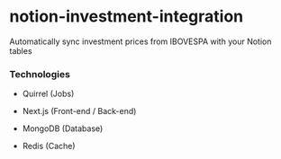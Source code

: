 # notion-investment-integration
Automatically sync investment prices from IBOVESPA with your Notion tables

### Technologies

- Quirrel (Jobs)

- Next.js (Front-end / Back-end)

- MongoDB (Database)

- Redis (Cache)
